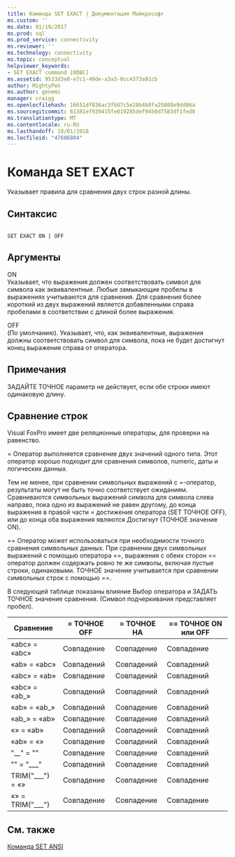 ```yaml
---
title: Команда SET EXACT | Документация Майкрософт
ms.custom: ''
ms.date: 01/19/2017
ms.prod: sql
ms.prod_service: connectivity
ms.reviewer: ''
ms.technology: connectivity
ms.topic: conceptual
helpviewer_keywords:
- SET EXACT command [ODBC]
ms.assetid: 9533d3e0-e7c1-49de-a3a3-0cc4373a91cb
author: MightyPen
ms.author: genemi
manager: craigg
ms.openlocfilehash: 16651df836ac3fb87c5e28b4b8fa25088e9dd86a
ms.sourcegitcommit: 61381ef939415fe019285def9450d7583df1fed0
ms.translationtype: MT
ms.contentlocale: ru-RU
ms.lasthandoff: 10/01/2018
ms.locfileid: "47606804"
---
```

# <a name="set-exact-command"></a>Команда SET EXACT
Указывает правила для сравнения двух строк разной длины.  
  
## <a name="syntax"></a>Синтаксис  
  
```  
  
SET EXACT ON | OFF  
```  
  
## <a name="arguments"></a>Аргументы  
 ON  
 Указывает, что выражения должен соответствовать символ для символа как эквивалентные. Любые замыкающие пробелы в выражениях учитываются для сравнения. Для сравнения более короткий из двух выражений является добавленными справа пробелами в соответствии с длиной более выражения.  
  
 OFF  
 (По умолчанию). Указывает, что, как эквивалентные, выражения должны соответствовать символ для символа, пока не будет достигнут конец выражения справа от оператора.  
  
## <a name="remarks"></a>Примечания  
 ЗАДАЙТЕ ТОЧНОЕ параметр не действует, если обе строки имеют одинаковую длину.  
  
## <a name="string-comparisons"></a>Сравнение строк  
 Visual FoxPro имеет две реляционные операторы, для проверки на равенство.  
  
 = Оператор выполняется сравнение двух значений одного типа. Этот оператор хорошо подходит для сравнения символов, numeric, даты и логических данных.  
  
 Тем не менее, при сравнении символьных выражений с =-оператор, результаты могут не быть точно соответствует ожиданиям. Сравниваются символьных выражений символа для символа слева направо, пока одно из выражений не равен другому, до конца выражения в правой части = достижения оператора (SET ТОЧНОЕ OFF), или до конца оба выражения являются Достигнут (ТОЧНОЕ значение ON).  
  
 == Оператор может использоваться при необходимости точного сравнения символьных данных. При сравнении двух символьных выражений с помощью оператора ==, выражения с обеих сторон == оператор должен содержать ровно те же символы, включая пустые строки, одинаковыми. ТОЧНОЕ значение учитывается при сравнении символьных строк с помощью ==.  
  
 В следующей таблице показаны влияние Выбор оператора и ЗАДАТЬ ТОЧНОЕ значение сравнения. (Символ подчеркивания представляет пробел).  
  
|Сравнение|= ТОЧНОЕ OFF|= ТОЧНОЕ НА|== ТОЧНОЕ ON или OFF|  
|----------------|------------------|-----------------|--------------------------|  
|«abc» = «abc»|Совпадение|Совпадение|Совпадение|  
|«ab» = «abc»|Совпадений|Совпадений|Совпадений|  
|«abc» = «ab»|Совпадение|Совпадений|Совпадений|  
|«abc» = «ab_»|Совпадений|Совпадений|Совпадений|  
|«ab» = «ab_»|Совпадений|Совпадение|Совпадений|  
|«ab_» = «ab»|Совпадение|Совпадение|Совпадений|  
|«» = «ab»|Совпадений|Совпадений|Совпадений|  
|«ab» = «»|Совпадение|Совпадений|Совпадений|  
|"__" = ""|Совпадение|Совпадение|Совпадений|  
|"" = "___"|Совпадений|Совпадение|Совпадений|  
|TRIM("___") = «»|Совпадение|Совпадение|Совпадение|  
|«» = TRIM("___")|Совпадение|Совпадение|Совпадение|  
  
## <a name="see-also"></a>См. также  
 [Команда SET ANSI](../../odbc/microsoft/set-ansi-command.md)
